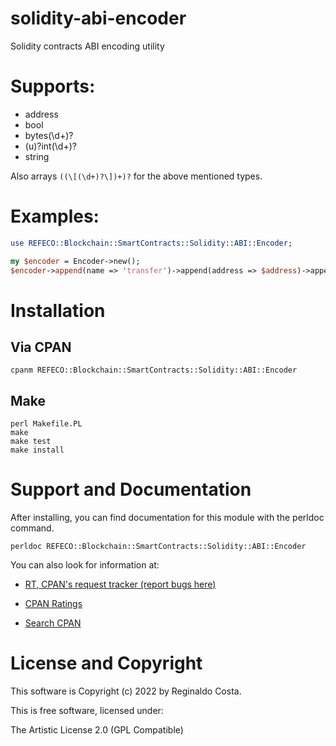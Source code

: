 # solidity-abi-encoder

Solidity contracts ABI encoding utility

# Supports:

- address
- bool
- bytes(\d+)?
- (u)?int(\d+)?
- string

Also arrays `((\[(\d+)?\])+)?` for the above mentioned types.

# Examples:

```perl
use REFECO::Blockchain::SmartContracts::Solidity::ABI::Encoder;

my $encoder = Encoder->new();
$encoder->append(name => 'transfer')->append(address => $address)->append(uint256 => $value)->encode();
```

# Installation

## Via CPAN

```
cpanm REFECO::Blockchain::SmartContracts::Solidity::ABI::Encoder
```

## Make

```
perl Makefile.PL
make
make test
make install
```

# Support and Documentation

After installing, you can find documentation for this module with the
perldoc command.

```
perldoc REFECO::Blockchain::SmartContracts::Solidity::ABI::Encoder
```

You can also look for information at:

- [RT, CPAN's request tracker (report bugs here)](https://rt.cpan.org/NoAuth/Bugs.html?Dist=REFECO-Blockchain-SmartContracts-Solidity-ABI-Encoder )

- [CPAN Ratings](https://cpanratings.perl.org/d/REFECO-Blockchain-SmartContracts-Solidity-ABI-Encoder )

- [Search CPAN](https://metacpan.org/release/REFECO-Blockchain-SmartContracts-Solidity-ABI-Encoder)

# License and Copyright

This software is Copyright (c) 2022 by Reginaldo Costa.

This is free software, licensed under:

  The Artistic License 2.0 (GPL Compatible)

